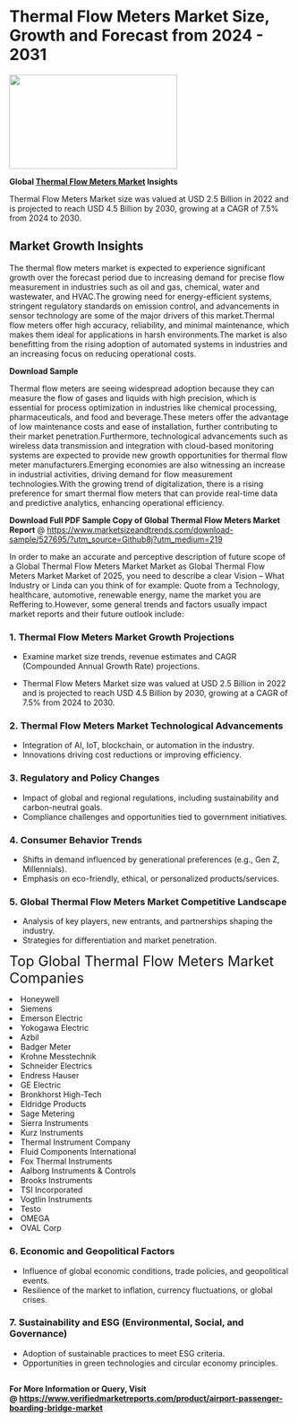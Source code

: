 <H1>Thermal Flow Meters Market Size, Growth and Forecast from 2024 - 2031</H1><img class="aligncenter size-medium wp-image-584254" src="https://thirdeyenews.in/wp-content/uploads/2024/09/Global-Market-Research-300x168.jpeg" alt="" width="300" height="168" /><p><strong>Global&nbsp;<a href="https://www.marketsizeandtrends.com/download-sample/527695/?utm_source=Github8j?utm_medium=219">Thermal Flow Meters Market</a> Insights</strong></p><p>Thermal Flow Meters Market size was valued at USD 2.5 Billion in 2022 and is projected to reach USD 4.5 Billion by 2030, growing at a CAGR of 7.5% from 2024 to 2030.</p><p><h2>Market Growth Insights</h2> <p>The thermal flow meters market is expected to experience significant growth over the forecast period due to increasing demand for precise flow measurement in industries such as oil and gas, chemical, water and wastewater, and HVAC.The growing need for energy-efficient systems, stringent regulatory standards on emission control, and advancements in sensor technology are some of the major drivers of this market.Thermal flow meters offer high accuracy, reliability, and minimal maintenance, which makes them ideal for applications in harsh environments.The market is also benefitting from the rising adoption of automated systems in industries and an increasing focus on reducing operational costs.</p> <p><strong>Download Sample</strong></p> <p>Thermal flow meters are seeing widespread adoption because they can measure the flow of gases and liquids with high precision, which is essential for process optimization in industries like chemical processing, pharmaceuticals, and food and beverage.These meters offer the advantage of low maintenance costs and ease of installation, further contributing to their market penetration.Furthermore, technological advancements such as wireless data transmission and integration with cloud-based monitoring systems are expected to provide new growth opportunities for thermal flow meter manufacturers.Emerging economies are also witnessing an increase in industrial activities, driving demand for flow measurement technologies.With the growing trend of digitalization, there is a rising preference for smart thermal flow meters that can provide real-time data and predictive analytics, enhancing operational efficiency.<p><span class=""><strong>Download Full PDF Sample Copy of Global Thermal Flow Meters Market Report</strong> @ <a href="https://www.marketsizeandtrends.com/download-sample/527695/?utm_source=Github8j?utm_medium=219" target="_blank">https://www.marketsizeandtrends.com/download-sample/527695/?utm_source=Github8j?utm_medium=219</a></span></p><p>In order to make an accurate and perceptive description of future scope of a Global&nbsp;Thermal Flow Meters Market Market as Global&nbsp;Thermal Flow Meters Market Market of 2025, you need to describe a clear Vision &ndash; What Industry or Linda can you think of for example: Quote from a Technology, healthcare, automotive, renewable energy, name the market you are Reffering to.However, some general trends and factors usually impact market reports and their future outlook include:</p><h3>1.&nbsp;<strong>Thermal Flow Meters Market Growth Projections</strong></h3><ul><li>Examine market size trends, revenue estimates and CAGR (Compounded Annual Growth Rate) projections.</li><li><p>Thermal Flow Meters Market size was valued at USD 2.5 Billion in 2022 and is projected to reach USD 4.5 Billion by 2030, growing at a CAGR of 7.5% from 2024 to 2030.</p></li></ul><h3>2.&nbsp;<strong>Thermal Flow Meters Market Technological Advancements</strong></h3><ul><li>Integration of AI, IoT, blockchain, or automation in the industry.</li><li>Innovations driving cost reductions or improving efficiency.</li></ul><h3>3.&nbsp;<strong>Regulatory and Policy Changes</strong></h3><ul><li>Impact of global and regional regulations, including sustainability and carbon-neutral goals.</li><li>Compliance challenges and opportunities tied to government initiatives.</li></ul><h3>4.&nbsp;<strong>Consumer Behavior Trends</strong></h3><ul><li>Shifts in demand influenced by generational preferences (e.g., Gen Z, Millennials).</li><li>Emphasis on eco-friendly, ethical, or personalized products/services.</li></ul><h3>5.&nbsp;<strong>Global Thermal Flow Meters Market Competitive Landscape</strong></h3><ul><li>Analysis of key players, new entrants, and partnerships shaping the industry.</li><li>Strategies for differentiation and market penetration.</li></ul><p data-pm-slice="1 1 []"><span style="color: inherit; font-family: inherit; font-size: 25px;">Top Global Thermal Flow Meters Market Companies</span></p><div class="" data-test-id=""><p><li>Honeywell</li><li> Siemens</li><li> Emerson Electric</li><li> Yokogawa Electric</li><li> Azbil</li><li> Badger Meter</li><li> Krohne Messtechnik</li><li> Schneider Electrics</li><li> Endress Hauser</li><li> GE Electric</li><li> Bronkhorst High-Tech</li><li> Eldridge Products</li><li> Sage Metering</li><li> Sierra Instruments</li><li> Kurz Instruments</li><li> Thermal Instrument Company</li><li> Fluid Components International</li><li> Fox Thermal Instruments</li><li> Aalborg Instruments & Controls</li><li> Brooks Instruments</li><li> TSI Incorporated</li><li> Vogtlin Instruments</li><li> Testo</li><li> OMEGA</li><li> OVAL Corp</li></p></div><h3>6.&nbsp;<strong>Economic and Geopolitical Factors</strong></h3><ul><li>Influence of global economic conditions, trade policies, and geopolitical events.</li><li>Resilience of the market to inflation, currency fluctuations, or global crises.</li></ul><h3>7.&nbsp;<strong>Sustainability and ESG (Environmental, Social, and Governance)</strong></h3><ul><li>Adoption of sustainable practices to meet ESG criteria.</li><li>Opportunities in green technologies and circular economy principles.</li></ul><h2><strong style="font-size: 14px;">For More Information or Query, Visit @&nbsp;</strong><a style="background-color: #ffffff; font-size: 14px;" href="https://www.marketsizeandtrends.com/report/thermal-flow-meters-market/" target="_blank">https://www.verifiedmarketreports.com/product/airport-passenger-boarding-bridge-market</a></h2>